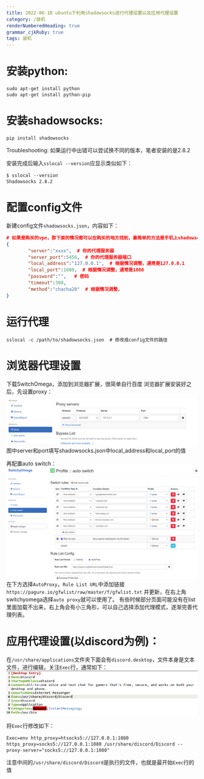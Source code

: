 ```yaml
---
title: 2022-06-18 ubuntu下利用shadowsocks进行代理设置以及应用代理设置
category: /装机
renderNumberedHeading: true
grammar_cjkRuby: true
tags: 装机
---
```



# 安装python:
```shell
sudo apt-get install python
sudo apt-get install python-pip
```
# 安装shadowsocks:
```
pip install shadowsocks
```

Troubleshooting: 如果运行中出错可以尝试换不同的版本，笔者安装的是2.8.2

安装完成后输入`sslocal --version`应显示类似如下：
```shellsession
$ sslocal --version
Shadowsocks 2.8.2
```
# 配置config文件
新建config文件`shadowsocks.json`，内容如下：
```json
# 如果是购买的vpn，那下面的情况都可以在购买的地方找到，最简单的方法是手机上shadowsocks或者购买的服务对应的软件中找到这些信息
{
        "server":"xxxx",  # 你的代理服务器
        "server_port":5456,  # 你的代理服务器端口
        "local_address":"127.0.0.1",  # 根据情况调整，通常是127.0.0.1  
        "local_port":1080, 	# 根据情况调整，通常是1080
        "password":"",   # 密码
        "timeout":300,
        "method":"chacha20"  # 根据情况调整，
}
```

# 运行代理
```
sslocal -c /path/to/shadowsocks.json  # 修改成config文件的路径
```
# 浏览器代理设置
下载SwitchOmega，添加到浏览器扩展，很简单自行百度
浏览器扩展安装好之后，先设置proxy：
![proxy](./images/1655552826671.png)
图中server和port填写shadowsocks.json中local_address和local_port的值

再配置auto switch：
![enter description here](./images/1655552924649.png)
在下方选择`AutoProxy`，`Rule List URL`中添加链接`https://pagure.io/gfwlist/raw/master/f/gfwlist.txt` 并更新，在右上角switchyomega选择`auto proxy`就可以使用了。
有些时候部分页面可能没有在list里面加载不出来，右上角会有小三角形，可以自己选择添加代理模式，逐渐完善代理列表。
# 应用代理设置(以discord为例)：
在`/usr/share/applications`文件夹下面会有`discord.desktop`，文件本身是文本文件，进行编辑，关注`Exec`行，通常如下：
![enter description here](./images/1655551895922.png)

将`Exec`行修改如下：
```shell 
Exec=env http_proxy=htsocks5://127.0.0.1:1080 https_proxy=socks5://127.0.0.1:1080 /usr/share/discord/Discord --proxy-server="socks5://127.0.0.1:1080"
```
注意中间的`/usr/share/discord/Discord`是执行的文件，也就是最开始`Exec`行的值
